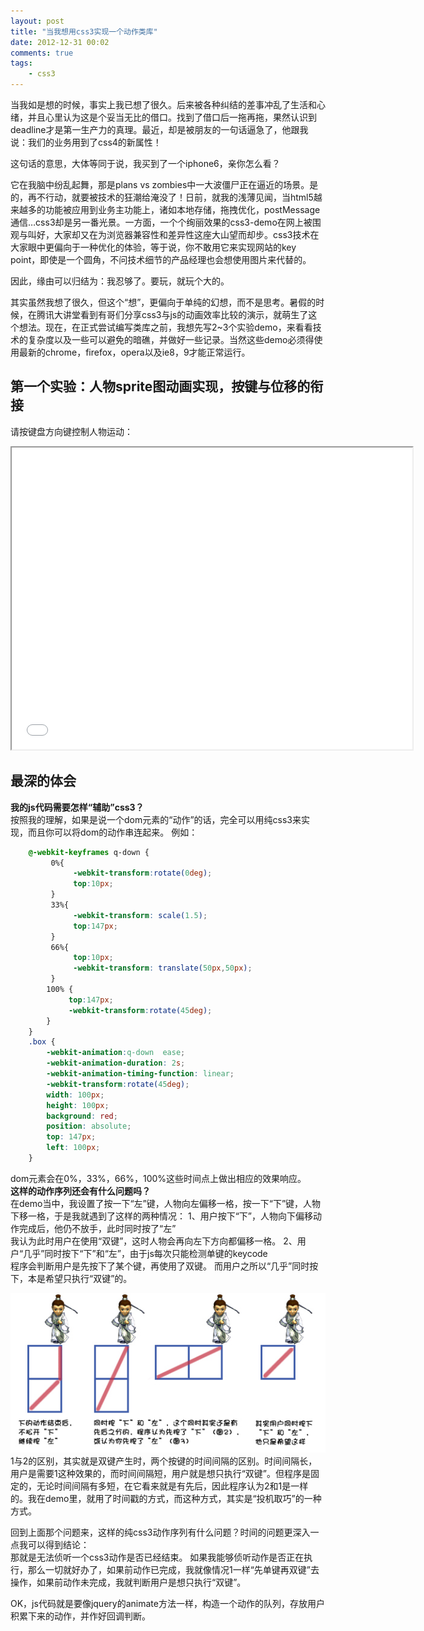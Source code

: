 ```yaml
---
layout: post
title: "当我想用css3实现一个动作类库"
date: 2012-12-31 00:02
comments: true
tags: 
	- css3
---
```


当我如是想的时候，事实上我已想了很久。后来被各种纠结的差事冲乱了生活和心绪，并且心里认为这是个妥当无比的借口。找到了借口后一拖再拖，果然认识到deadline才是第一生产力的真理。最近，却是被朋友的一句话逼急了，他跟我说：我们的业务用到了css4的新属性！

这句话的意思，大体等同于说，我买到了一个iphone6，亲你怎么看？

它在我脑中纷乱起舞，那是plans vs zombies中一大波僵尸正在逼近的场景。是的，再不行动，就要被技术的狂潮给淹没了！日前，就我的浅薄见闻，当html5越来越多的功能被应用到业务主功能上，诸如本地存储，拖拽优化，postMessage通信…css3却是另一番光景。一方面，一个个绚丽效果的css3-demo在网上被围观与叫好，大家却又在为浏览器兼容性和差异性这座大山望而却步。css3技术在大家眼中更偏向于一种优化的体验，等于说，你不敢用它来实现网站的key point，即使是一个圆角，不问技术细节的产品经理也会想使用图片来代替的。

因此，缘由可以归结为：我忍够了。要玩，就玩个大的。

其实虽然我想了很久，但这个“想”，更偏向于单纯的幻想，而不是思考。暑假的时候，在腾讯大讲堂看到有哥们分享css3与js的动画效率比较的演示，就萌生了这个想法。现在，在正式尝试编写类库之前，我想先写2~3个实验demo，来看看技术的复杂度以及一些可以避免的暗礁，并做好一些记录。当然这些demo必须得使用最新的chrome，firefox，opera以及ie8，9才能正常运行。

## **第一个实验：人物sprite图动画实现，按键与位移的衔接**
请按键盘方向键控制人物运动：
<iframe id="demoIframe" src="/assets/demo/pre_css3_demo/demo.html" width="641" height="483" scrolling="no"></iframe>

## **最深的体会**
**我的js代码需要怎样“辅助”css3？**               
按照我的理解，如果是说一个dom元素的“动作”的话，完全可以用纯css3来实现，而且你可以将dom的动作串连起来。
例如：
```css
	@-webkit-keyframes q-down {
	     0%{
	          -webkit-transform:rotate(0deg);
	          top:10px;
	     }
	     33%{
	          -webkit-transform: scale(1.5);
	          top:147px;
	     }
	     66%{
	          top:10px;
	          -webkit-transform: translate(50px,50px);
	     }
	    100% {
	         top:147px;
	         -webkit-transform:rotate(45deg);
	    }
	}
	.box {
	    -webkit-animation:q-down  ease;
	    -webkit-animation-duration: 2s;
	    -webkit-animation-timing-function: linear;
	    -webkit-transform:rotate(45deg);
	    width: 100px;
	    height: 100px;
	    background: red;
	    position: absolute;
	    top: 147px;
	    left: 100px;
	}
```
dom元素会在0%，33%，66%，100%这些时间点上做出相应的效果响应。                  
**这样的动作序列还会有什么问题吗？**              
在demo当中，我设置了按一下“左”键，人物向左偏移一格，按一下“下”键，人物下移一格，于是我就遇到了这样的两种情况：
	1、用户按下“下”，人物向下偏移动作完成后，他仍不放手，此时同时按了“左”       
	我认为此时用户在使用“双键”，这时人物会再向左下方向都偏移一格。
	2、用户“几乎”同时按下“下”和“左”，由于js每次只能检测单键的keycode        
	程序会判断用户是先按下了某个键，再使用了双键。
	而用户之所以“几乎”同时按下，本是希望只执行“双键”的。

![两种情况](/assets/blogImg/css3_anm.jpg)        
1与2的区别，其实就是双键产生时，两个按键的时间间隔的区别。时间间隔长，用户是需要1这种效果的，而时间间隔短，用户就是想只执行“双键”。但程序是固定的，无论时间间隔有多短，在它看来就是有先后，因此程序认为2和1是一样的。我在demo里，就用了时间戳的方式，而这种方式，其实是“投机取巧”的一种方式。

回到上面那个问题来，这样的纯css3动作序列有什么问题？时间的问题更深入一点我可以得到结论：       
	那就是无法侦听一个css3动作是否已经结束。
如果我能够侦听动作是否正在执行，那么一切就好办了，如果前动作已完成，我就像情况1一样“先单键再双键”去操作，如果前动作未完成，我就判断用户是想只执行“双键”。

OK，js代码就是要像jquery的animate方法一样，构造一个动作的队列，存放用户积累下来的动作，并作好回调判断。